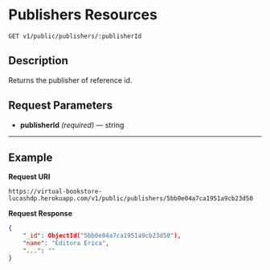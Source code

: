 # Publishers Resources

    GET v1/public/publishers/:publisherId

## Description
Returns the publisher of reference id.

## Request Parameters

- **publisherId** _(required)_ — string

***

## Example
**Request URI**

    https://virtual-bookstore-lucashdp.herokuapp.com/v1/public/publishers/5bb0e04a7ca1951a9cb23d50

**Request Response**
``` json
{
    "_id": ObjectId("5bb0e04a7ca1951a9cb23d50"),
    "name": "Editora Erica",
    "...": ""
}
```